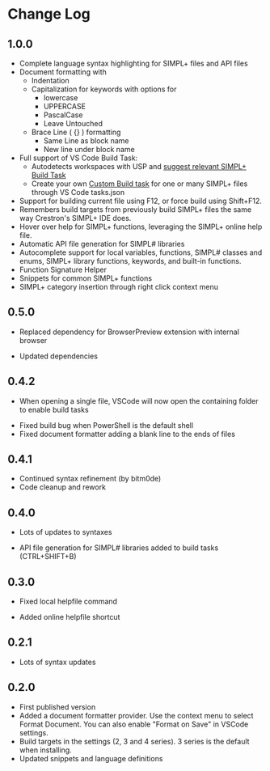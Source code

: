 # Change Log

## 1.0.0
*  Complete language syntax highlighting for SIMPL+ files and API files
*  Document formatting with
    *   Indentation
    *   Capitalization for keywords with options for
        *   lowercase
        *   UPPERCASE
        *   PascalCase
        *   Leave Untouched
    *   Brace Line ( {} ) formatting
        *   Same Line as block name
        *   New line under block name
*  Full support of VS Code Build Task: 
    *   Autodetects workspaces with USP and [suggest relevant SIMPL+ Build Task](https://code.visualstudio.com/docs/editor/tasks#_task-autodetection) 
    *   Create your own [Custom Build task](https://code.visualstudio.com/docs/editor/tasks#_custom-tasks) for one or many SIMPL+ files through VS Code tasks.json
*  Support for building current file using F12, or force build using Shift+F12.
*  Remembers build targets from previously build SIMPL+ files the same way Crestron's SIMPL+ IDE does.
*  Hover over help for SIMPL+ functions, leveraging the SIMPL+ online help file.
*  Automatic API file generation for SIMPL# libraries
*  Autocomplete support for local variables, functions, SIMPL# classes and enums, SIMPL+ library functions, keywords, and built-in functions.
*  Function Signature Helper
*  Snippets for common SIMPL+ functions
*  SIMPL+ category insertion through right click context menu

## 0.5.0
+ Replaced dependency for BrowserPreview extension with internal browser
* Updated dependencies

## 0.4.2
+ When opening a single file, VSCode will now open the containing folder to enable build tasks
* Fixed build bug when PowerShell is the default shell
* Fixed document formatter adding a blank line to the ends of files

## 0.4.1
* Continued syntax refinement (by bitm0de)
* Code cleanup and rework

## 0.4.0
* Lots of updates to syntaxes
+ API file generation for SIMPL# libraries added to build tasks (CTRL+SHIFT+B)

## 0.3.0
* Fixed local helpfile command
+ Added online helpfile shortcut

## 0.2.1
- Lots of syntax updates

## 0.2.0
- First published version
- Added a document formatter provider. Use the context menu to select Format Document. You can also enable "Format on Save" in VSCode settings.
- Build targets in the settings (2, 3 and 4 series). 3 series is the default when installing.
- Updated snippets and language definitions
